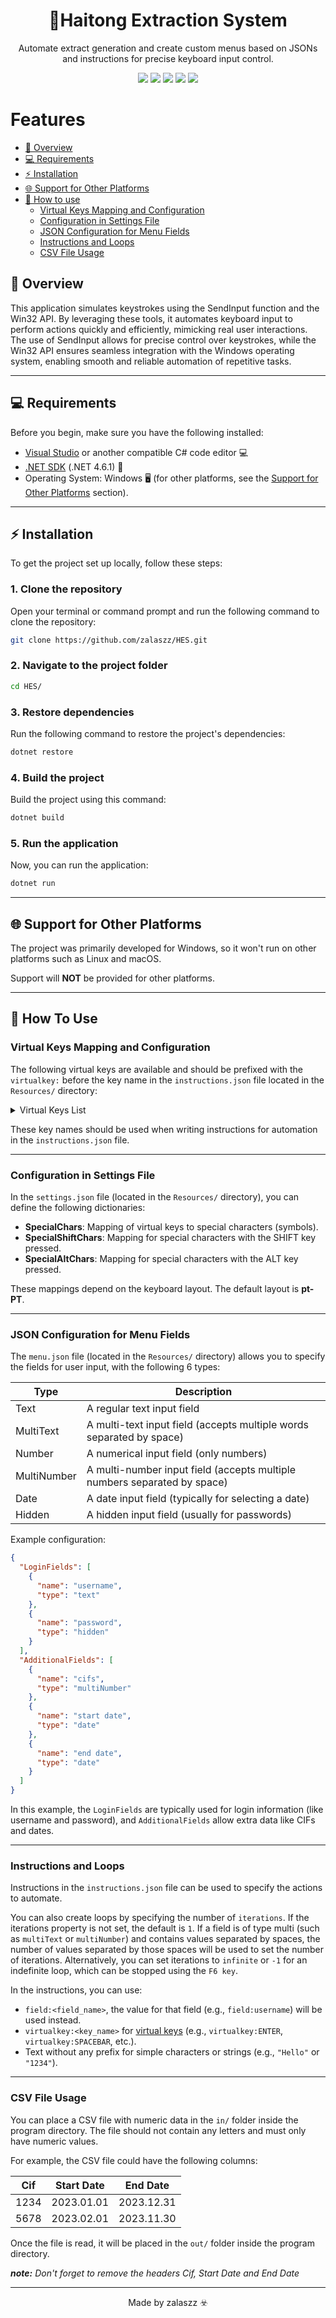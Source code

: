 <h1 align="center"> 📜Haitong Extraction System </h1>

<p align="center">
  Automate extract generation and create custom menus based on JSONs and instructions for precise keyboard input control.
</p>

<p align="center">
  <img src="https://img.shields.io/badge/language-C%23-blue.svg" />
  <img src="https://img.shields.io/badge/platform-Windows-lightgrey.svg" />
  <img src="https://img.shields.io/badge/.NET-blue" />
  <img src="https://img.shields.io/github/issues/zalaszz/HES" />
  <img src="https://img.shields.io/github/v/release/zalaszz/HES" />
</p>


# Features

- [🚀 Overview](#-overview)
- [💻 Requirements](#-requirements)
- [⚡ Installation](#-installation)
- [🌐 Support for Other Platforms](#-support-for-other-platforms)
- [🔧 How to use](#-how-to-use)
  - [Virtual Keys Mapping and Configuration](#virtual-keys-mapping-and-configuration)
  - [Configuration in Settings File](#configuration-in-settings-file)
  - [JSON Configuration for Menu Fields](#json-configuration-for-menu-fields)
  - [Instructions and Loops](#instructions-and-loops)
  - [CSV File Usage](#csv-file-usage)

## 🚀 Overview

This application simulates keystrokes using the SendInput function and the Win32 API. By leveraging these tools, it automates keyboard input to perform actions quickly and efficiently, mimicking real user interactions. The use of SendInput allows for precise control over keystrokes, while the Win32 API ensures seamless integration with the Windows operating system, enabling smooth and reliable automation of repetitive tasks.

---

## 💻 Requirements

Before you begin, make sure you have the following installed:

- [Visual Studio](https://visualstudio.microsoft.com/) or another compatible C# code editor 💻
- [.NET SDK](https://dotnet.microsoft.com/download) (.NET 4.6.1) 🔧
- Operating System: Windows 🖥️ (for other platforms, see the [Support for Other Platforms](#support-for-other-platforms) section).

---

## ⚡ Installation

To get the project set up locally, follow these steps:

### 1. Clone the repository

Open your terminal or command prompt and run the following command to clone the repository:

```bash
git clone https://github.com/zalaszz/HES.git
```

### 2. Navigate to the project folder

```bash
cd HES/
```

### 3. Restore dependencies

Run the following command to restore the project's dependencies:

```bash
dotnet restore
```

### 4. Build the project

Build the project using this command:

```bash
dotnet build
```

### 5. Run the application

Now, you can run the application:

```bash
dotnet run
```

---

## 🌐 Support for Other Platforms

The project was primarily developed for Windows, so it won't run on other platforms such as Linux and macOS.

Support will **NOT** be provided for other platforms.

---

## 🔧 How To Use
### Virtual Keys Mapping and Configuration

The following virtual keys are available and should be prefixed with the `virtualkey:` before the key name in the `instructions.json` file located in the `Resources/` directory:

<details>
  <summary>Virtual Keys List</summary>
  
  - **ENTER**: `virtualkey:ENTER`
  - **AT_SIGN**: `virtualkey:AT_SIGN`
  - **CAPSLOCK**: `virtualkey:CAPSLOCK`
  - **BACKSPACE**: `virtualkey:BACKSPACE`
  - **CTRL**: `virtualkey:CTRL`
  - **ALT**: `virtualkey:ALT`
  - **LALT**: `virtualkey:LALT`
  - **RALT**: `virtualkey:RALT`
  - **SPACEBAR**: `virtualkey:SPACEBAR`
  - **LSHIFT**: `virtualkey:LSHIFT`
  - **PERIOD**: `virtualkey:PERIOD`
  - **COMMA**: `virtualkey:COMMA`
  - **DIVIDE**: `virtualkey:DIVIDE`
  - **MULTIPLY**: `virtualkey:MULTIPLY`
  - **PLUS**: `virtualkey:PLUS`
  - **SEPARATOR**: `virtualkey:SEPARATOR`
  - **MINUS**: `virtualkey:MINUS`
  - **END**: `virtualkey:END`
  - **UP_ARROW**: `virtualkey:UP_ARROW`
  - **DOWN_ARROW**: `virtualkey:DOWN_ARROW`
  - **VK_0**: `virtualkey:VK_0`
  - **VK_1**: `virtualkey:VK_1`
  - **VK_2**: `virtualkey:VK_2`
  - **VK_3**: `virtualkey:VK_3`
  - **VK_4**: `virtualkey:VK_4`
  - **VK_5**: `virtualkey:VK_5`
  - **VK_6**: `virtualkey:VK_6`
  - **VK_7**: `virtualkey:VK_7`
  - **VK_8**: `virtualkey:VK_8`
  - **VK_9**: `virtualkey:VK_9`
  - **VK_A**: `virtualkey:VK_A`
  - **VK_B**: `virtualkey:VK_B`
  - **VK_C**: `virtualkey:VK_C`
  - **VK_D**: `virtualkey:VK_D`
  - **VK_E**: `virtualkey:VK_E`
  - **VK_F**: `virtualkey:VK_F`
  - **VK_G**: `virtualkey:VK_G`
  - **VK_H**: `virtualkey:VK_H`
  - **VK_I**: `virtualkey:VK_I`
  - **VK_J**: `virtualkey:VK_J`
  - **VK_K**: `virtualkey:VK_K`
  - **VK_L**: `virtualkey:VK_L`
  - **VK_M**: `virtualkey:VK_M`
  - **VK_N**: `virtualkey:VK_N`
  - **VK_O**: `virtualkey:VK_O`
  - **VK_P**: `virtualkey:VK_P`
  - **VK_Q**: `virtualkey:VK_Q`
  - **VK_R**: `virtualkey:VK_R`
  - **VK_S**: `virtualkey:VK_S`
  - **VK_T**: `virtualkey:VK_T`
  - **VK_U**: `virtualkey:VK_U`
  - **VK_V**: `virtualkey:VK_V`
  - **VK_W**: `virtualkey:VK_W`
  - **VK_X**: `virtualkey:VK_X`
  - **VK_Y**: `virtualkey:VK_Y`
  - **VK_Z**: `virtualkey:VK_Z`
  - **F6**: `virtualkey:F6`
  - **F11**: `virtualkey:F11`
</details>

These key names should be used when writing instructions for automation in the `instructions.json` file.

---

### Configuration in Settings File

In the `settings.json` file (located in the `Resources/` directory), you can define the following dictionaries:

- **SpecialChars**: Mapping of virtual keys to special characters (symbols).
- **SpecialShiftChars**: Mapping for special characters with the SHIFT key pressed.
- **SpecialAltChars**: Mapping for special characters with the ALT key pressed.

These mappings depend on the keyboard layout. The default layout is **pt-PT**.

---

### JSON Configuration for Menu Fields

The `menu.json` file (located in the `Resources/` directory) allows you to specify the fields for user input, with the following 6 types:

|Type	 |Description |
|------|------------|
|Text	| A regular text input field|
|MultiText |	A multi-text input field (accepts multiple words separated by space)|
|Number	| A numerical input field (only numbers)|
|MultiNumber | A multi-number input field (accepts multiple numbers separated by space)|
|Date |	A date input field (typically for selecting a date)|
|Hidden |	A hidden input field (usually for passwords)|

Example configuration:

```json
{
  "LoginFields": [
    {
      "name": "username",
      "type": "text"
    },
    {
      "name": "password",
      "type": "hidden"
    }
  ],
  "AdditionalFields": [
    {
      "name": "cifs",
      "type": "multiNumber"
    },
    {
      "name": "start date",
      "type": "date"
    },
    {
      "name": "end date",
      "type": "date"
    }
  ]
}
```

In this example, the `LoginFields` are typically used for login information (like username and password), and `AdditionalFields` allow extra data like CIFs and dates.

---

### Instructions and Loops

Instructions in the `instructions.json` file can be used to specify the actions to automate.

You can also create loops by specifying the number of `iterations`. If the iterations property is not set, the default is `1`. If a field is of type multi (such as `multiText` or `multiNumber`) and contains values separated by spaces, the number of values separated by those spaces will be used to set the number of iterations. Alternatively, you can set iterations to `infinite` or `-1` for an indefinite loop, which can be stopped using the `F6 key`.

In the instructions, you can use:

- `field:<field_name>`, the value for that field (e.g., `field:username`) will be used instead.
- `virtualkey:<key_name>` for [virtual keys](#virtual-keys-mapping-and-configuration) (e.g., `virtualkey:ENTER`, `virtualkey:SPACEBAR`, etc.).
- Text without any prefix for simple characters or strings (e.g., `"Hello"` or `"1234"`).


---

### CSV File Usage
You can place a CSV file with numeric data in the `in/` folder inside the program directory. The file should not contain any letters and must only have numeric values.

For example, the CSV file could have the following columns:

| Cif    | Start Date | End Date   |
|--------|------------|------------|
| 1234   | 2023.01.01 | 2023.12.31 |
| 5678   | 2023.02.01 | 2023.11.30 |


Once the file is read, it will be placed in the `out/` folder inside the program directory.

***note:** Don't forget to remove the headers Cif, Start Date and End Date*

---

<p align="center">Made by zalaszz ☣️</p>
